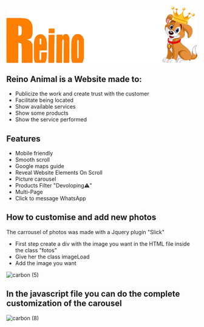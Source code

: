<img class="logo" align="center" src="./IMG/reinoAnimalLogo.png"> 

## Reino Animal is a Website made to: 
- Publicize the work and create trust with the customer
- Facilitate being located
- Show available services
- Show some products
- Show the service performed


## Features

- Mobile friendly
- Smooth scroll
- Google maps guide
- Reveal Website Elements On Scroll
- Picture carousel
- Products Filter "Devoloping⚠️"
- Multi-Page
- Click to message WhatsApp 

## How to customise and add new photos
The carrousel of photos was made with a Jquery plugin "Slick"

* First step create a div with the image you want in the HTML file inside the class "fotos" 
* Give her the class imageLoad
* Add the image you want

![carbon (5)](https://user-images.githubusercontent.com/60366579/169146247-ce11402e-a23c-4942-b18a-4fddad15584b.png)

## In the javascript file you can do the complete customization of the carousel

![carbon (8)](https://user-images.githubusercontent.com/60366579/169146578-7fa4b36a-27b3-4e6f-83d4-01cab7407c9b.png)



